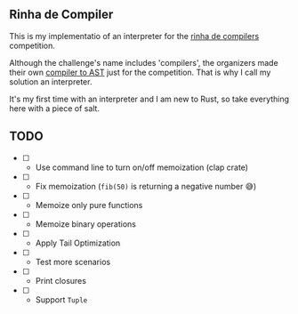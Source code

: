 ## Rinha de Compiler

This is my implementatio of an interpreter for the [rinha de compilers](https://github.com/aripiprazole/rinha-de-compiler) competition.

Although the challenge's name includes 'compilers', the organizers made their own [compiler to AST](https://docs.rs/rinha/latest/rinha/) just for the competition. That is why I call my solution an interpreter.

It's my first time with an interpreter and I am new to Rust, so take everything here with a piece of salt.

## TODO

- [ ] - Use command line to turn on/off memoization (clap crate)
- [ ] - Fix memoization (`fib(50)` is returning a negative number 😅)
- [ ] - Memoize only pure functions
- [ ] - Memoize binary operations
- [ ] - Apply Tail Optimization
- [ ] - Test more scenarios
- [ ] - Print closures
- [ ] - Support `Tuple`
